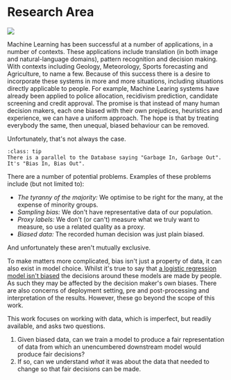 # Research Area

![](https://img.shields.io/badge/status-in%20progress-yellow)

Machine Learning has been successful at a number of applications, in a number of contexts.
These applications include translation (in both image and natural-language domains), pattern recognition and decision making.
With contexts including Geology, Meteorology, Sports forecasting and Agriculture, to name a few.
Because of this success there is a desire to incorporate these systems in more and more situations, including situations directly applicable to people.
For example, Machine Learing systems have already been applied to police allocation, recidivism prediction, candidate screening and credit approval.
The promise is that instead of many human decision makers, each one biased with their own prejudices, heuristics and experience, we can have a uniform approach.
The hope is that by treating everybody the same, then unequal, biased behaviour can be removed.

Unfortunately, that's not always the case.

```{admonition} Perspective
:class: tip
There is a parallel to the Database saying "Garbage In, Garbage Out".
It's "Bias In, Bias Out".
```

There are a number of potential problems.
Examples of these problems include (but not limited to):

- _The tyranny of the majority:_ We optimise to be right for the many, at the expense of minority groups.
- _Sampling bias:_ We don't have representative data of our population.
- _Proxy labels:_ We don't (or can't) measure what we truly want to measure, so use a related quality as a proxy.
- _Biased data:_ The recorded human decision was just plain biased.

And unfortunately these aren't mutually exclusive.

To make matters more complicated, bias isn't just a property of data, it can also exist in model choice.
Whilst it's true to say that [a logistic regression model isn't biased](https://twitter.com/ylecun/status/1204008802086817792?s=20) the decisions around these models are made by people.
As such they may be affected by the decision maker's own biases.
There are also concerns of deployment setting, pre and post-processing and interpretation of the results.
However, these go beyond the scope of this work.

This work focuses on working with data, which is imperfect, but readily available, and asks two questions.

1. Given biased data, can we train a model to produce a fair representation of data from which an unencumbered downstream model would produce fair decisions?
2. If so, can we understand _what_ it was about the data that needed to change so that fair decisions can be made.
